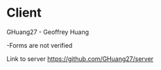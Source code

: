 # Client 
GHuang27 - Geoffrey Huang

-Forms are not verified

Link to server
https://github.com/GHuang27/server
